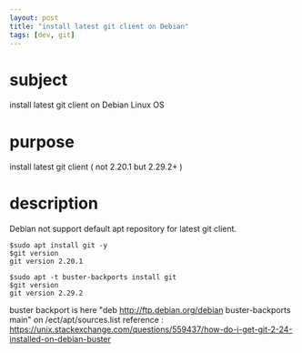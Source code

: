 ```yaml
---
layout: post
title: "install latest git client on Debian"
tags: [dev, git]
---
```

# subject
install latest git client on Debian Linux OS

# purpose
install latest git client ( not 2.20.1 but 2.29.2+ ) 

# description
Debian not support default apt repository for latest git client.

```
$sudo apt install git -y
$git version
git version 2.20.1

$sudo apt -t buster-backports install git
$git version
git version 2.29.2
```

buster backport is here "deb http://ftp.debian.org/debian buster-backports main" on /ect/apt/sources.list
reference : https://unix.stackexchange.com/questions/559437/how-do-i-get-git-2-24-installed-on-debian-buster  
